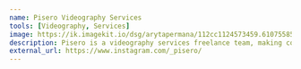 ```yaml
---
name: Pisero Videography Services
tools: [Videography, Services]
image: https://ik.imagekit.io/dsg/arytapermana/112cc1124573459.610755852c573_hQBkbiwcY.jpg?ik-sdk-version=javascript-1.4.3&updatedAt=1661682969792
description: Pisero is a videography services freelance team, making commercial video, wedding, documentation and more.
external_url: https://www.instagram.com/_pisero/
---
```

